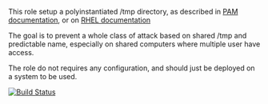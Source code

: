 This role setup a polyinstantiated /tmp directory, as described in [PAM documentation](http://www.linux-pam.org/Linux-PAM-html/sag-pam_namespace.html), 
or on [RHEL documentation](https://access.redhat.com/documentation/en-US/Red_Hat_Enterprise_Linux/6/html/Security-Enhanced_Linux/polyinstantiated-directories.html)

The goal is to prevent a whole class of attack based on shared /tmp and predictable name, especially on shared computers where multiple
user have access.

The role do not requires any configuration, and should just be deployed on a system to be used.

[![Build Status](https://travis-ci.org/OSAS/ansible-role-polyinst_tmp.svg?branch=master)](https://travis-ci.org/OSAS/ansible-role-polyinst_tmp)
